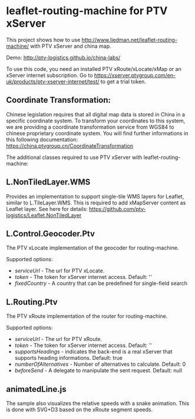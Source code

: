 # leaflet-routing-machine for PTV xServer
This project shows how to use http://www.liedman.net/leaflet-routing-machine/ with PTV xServer and china map.

Demo: http://ptv-logistics.github.io/china-labs/

To use this code, you need an installed PTV xRoute/xLocate/xMap or an xServer internet subscription. Go to https://xserver.ptvgroup.com/en-uk/products/ptv-xserver-internet/test/ to get a trial token.

## Coordinate Transformation:
Chinese legislation requires that all digital map data is stored in China in a specific coordinate system. To transform your coordinates to this system, we are providing a coordinate transformation service from WGS84 to chinese proprietary coordinate system. You will find further informations in this following documentation:
https://china.ptvgroup.cn/CoordinateTransformation

The additional classes required to use PTV xServer with leaflet-routing-machine:

## L.NonTiledLayer.WMS
Provides an implementation to support single-tile WMS layers for Leaflet, similar to L.TileLayer.WMS. This is required to add xMapServer content as Leaflet layer. See here for details: https://github.com/ptv-logistics/Leaflet.NonTiledLayer

## L.Control.Geocoder.Ptv
The PTV xLocate implementation of the geocoder for routing-machine.

Supported options:
* *serviceUrl* - The url for PTV xLocate. 
* *token* - The token for xServer internet access. Default: ''
* *fixedCountry* - A country that can be predefined for single-field search

## L.Routing.Ptv
The PTV xRoute implementation of the router for routing-machine.

Supported options:
* *serviceUrl* - The url for PTV xRoute.
* *token* - The token for xServer internet access. Default: ''
* *supportsHeadings* - indicates the back-end is a real xServer that supports heading informations. Default: true
* *numberOfAlternatives* - Number of alternatives to calculate. Default: 0
* *beforeSend* - A delegate to manipulate the sent request. Default: null

## animatedLine.js

The sample also visualizes the relative speeds with a snake animation. This is done with SVG+D3 based on the xRoute segment speeds.
